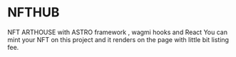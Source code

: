 # NFTHUB
 NFT ARTHOUSE with ASTRO framework , wagmi hooks and React
You can mint your NFT on this project and it renders on the page with little bit listing fee.
